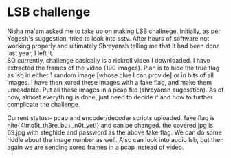 # LSB challenge
Nisha ma'am asked me to take up on making LSB challnege. Initially, as per Yogesh's suggestion, tried to look into sstv. After hours of software not working properly and ultimately Shreyansh telling me that it had been done last year, I left it.<br>
SO currently, challenge basically is a rickroll video I downloaded. I have extracted the frames of the video (190 images). Plan is to hide the true flag as lsb in either 1 random image [whose clue I can provide] or in bits of all images. I have then xored these images with a fake flag, and make them unreadable. Put all these images in a pcap file (shreyansh sugesstion). As of now, almost everything is done, just need to decide if and how to further complicate the challenge.

Current status:- pcap and encoder/decoder scripts uploaded. fake flag is nite{4lmo5t_th3re_bu+_n0t_yet!} and can be changed. the covered.jpg is 69.jpg with steghide and password as the above fake flag. We can do some riddle about the image number as well.
Also can look into audio lsb, but then again we are sending xored frames in a pcap instead of video.
